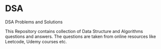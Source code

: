 # DSA
DSA Problems and Solutions


This Repository contains collection of Data Structure and Algorithms questions and answers. The questions are taken from online resources like Leetcode, Udemy courses etc.
